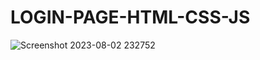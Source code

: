 # LOGIN-PAGE-HTML-CSS-JS
![Screenshot 2023-08-02 232752](https://github.com/Narayan-Thakare/LOGIN-PAGE-HTML-CSS-JS/assets/113063658/87226239-e1c0-431c-a61b-293ce44853bd)
